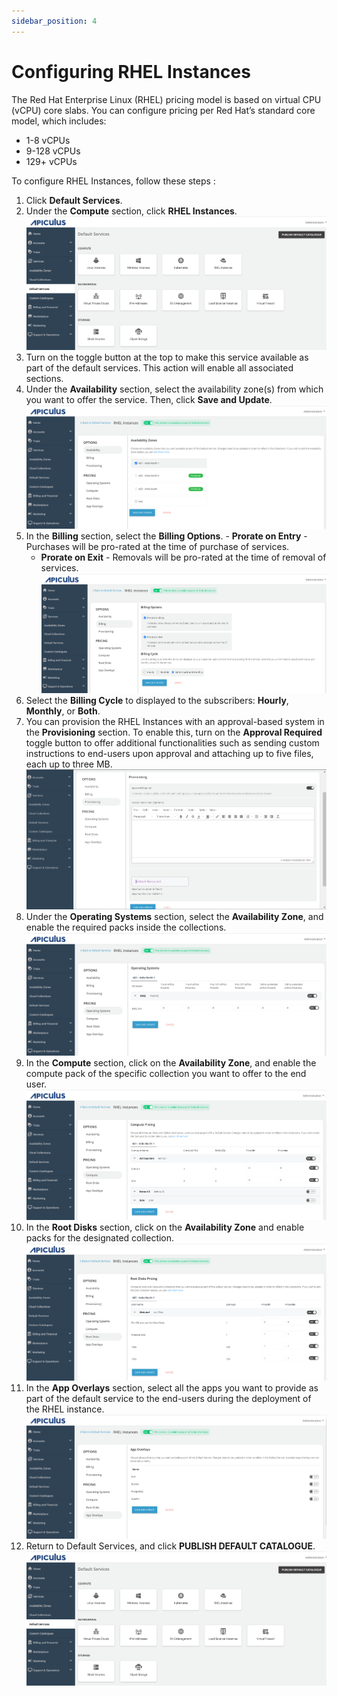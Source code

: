 ```yaml
---
sidebar_position: 4
---
```

# Configuring RHEL Instances

The Red Hat Enterprise Linux (RHEL) pricing model is based on virtual CPU (vCPU) core slabs. You can configure pricing per Red Hat’s standard core model, which includes:
- 1-8 vCPUs
- 9-128 vCPUs
- 129+ vCPUs

To configure RHEL Instances, follow these steps :

1. Click **Default Services**.
2. Under the **Compute** section, click **RHEL Instances**.
   ![Configuring Linux Instances](img/DefaultServices.png)
3. Turn on the toggle button at the top to make this service available as part of the default services. This action will enable all associated sections.
4. Under the **Availability** section, select the availability zone(s) from which you want to offer the service. Then, click **Save and Update**.
   ![Configuring Linux Instances](img/rhel1.png)
5. In the **Billing** section, select the **Billing Options**.
	   - **Prorate on Entry** - Purchases will be pro-rated at the time of purchase of services.
	- **Prorate on Exit** - Removals will be pro-rated at the time of removal of services.
   ![Configuring Linux Instances](img/rhel2.png)
6. Select the **Billing Cycle** to displayed to the subscribers: **Hourly**, **Monthly**, or **Both**.
7. You can provision the RHEL Instances with an approval-based system in the **Provisioning** section. To enable this, turn on the **Approval Required** toggle button to offer additional functionalities such as sending custom instructions to end-users upon approval and attaching up to five files, each up to three MB.![Configuring Linux Instances](img/linux3.png)
8. Under the **Operating Systems** section, select the **Availability Zone**, and enable the required packs inside the collections.
	![Configuring Linux Instances](img/rhel4.png)
9. In the **Compute** section, click on the **Availability Zone**, and enable the compute pack of the specific collection you want to offer to the end user.
	![Configuring Linux Instances](img/rhel5.png)
10. In the **Root Disks** section, click on the **Availability Zone** and enable packs for the designated collection.
	![Configuring Linux Instances](img/rhel6.png)
11. In the **App Overlays** section, select all the apps you want to provide as part of the default service to the end-users during the deployment of the RHEL instance.
	![Configuring Linux Instances](img/rhel7.png)
 12. Return to Default Services, and click **PUBLISH DEFAULT CATALOGUE**.
	![Configuring Linux Instances](img/DefaultServices.png) 






